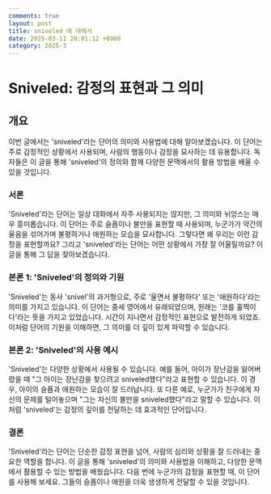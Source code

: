```yaml
---
comments: true
layout: post
title: sniveled 에 대해서
date: 2025-03-11 20:01:12 +0900
category: 2025-3
---
```


# Sniveled: 감정의 표현과 그 의미

## 개요
이번 글에서는 'sniveled'라는 단어의 의미와 사용법에 대해 알아보겠습니다. 이 단어는 주로 감정적인 상황에서 사용되며, 사람의 행동이나 감정을 묘사하는 데 유용합니다. 독자들은 이 글을 통해 'sniveled'의 정의와 함께 다양한 문맥에서의 활용 방법을 배울 수 있을 것입니다.

### 서론
'Sniveled'라는 단어는 일상 대화에서 자주 사용되지는 않지만, 그 의미와 뉘앙스는 매우 흥미롭습니다. 이 단어는 주로 슬픔이나 불만을 표현할 때 사용되며, 누군가가 약간의 울음을 섞어가며 불평하거나 애원하는 모습을 묘사합니다. 그렇다면 왜 우리는 이런 감정을 표현할까요? 그리고 'sniveled'라는 단어는 어떤 상황에서 가장 잘 어울릴까요? 이 글을 통해 그 답을 찾아보겠습니다.

### 본론 1: 'Sniveled'의 정의와 기원
'Sniveled'는 동사 'snivel'의 과거형으로, 주로 '울면서 불평하다' 또는 '애원하다'라는 의미를 가지고 있습니다. 이 단어는 중세 영어에서 유래되었으며, 원래는 '코를 훌쩍이다'라는 뜻을 가지고 있었습니다. 시간이 지나면서 감정적인 표현으로 발전하게 되었죠. 이처럼 단어의 기원을 이해하면, 그 의미를 더 깊이 있게 파악할 수 있습니다.

### 본론 2: 'Sniveled'의 사용 예시
'Sniveled'는 다양한 상황에서 사용될 수 있습니다. 예를 들어, 아이가 장난감을 잃어버렸을 때 "그 아이는 장난감을 찾으려고 sniveled했다"라고 표현할 수 있습니다. 이 경우, 아이의 슬픔과 애원하는 모습이 잘 드러납니다. 또 다른 예로, 누군가가 친구에게 자신의 문제를 털어놓으며 "그는 자신의 불만을 sniveled했다"라고 말할 수 있습니다. 이처럼 'sniveled'는 감정의 깊이를 전달하는 데 효과적인 단어입니다.

### 결론
'Sniveled'라는 단어는 단순한 감정 표현을 넘어, 사람의 심리와 상황을 잘 드러내는 중요한 역할을 합니다. 이 글을 통해 'sniveled'의 의미와 사용법을 이해하고, 다양한 문맥에서 활용할 수 있는 방법을 배웠습니다. 다음 번에 누군가의 감정을 표현할 때, 이 단어를 사용해 보세요. 그들의 슬픔이나 애원을 더욱 생생하게 전달할 수 있을 것입니다.